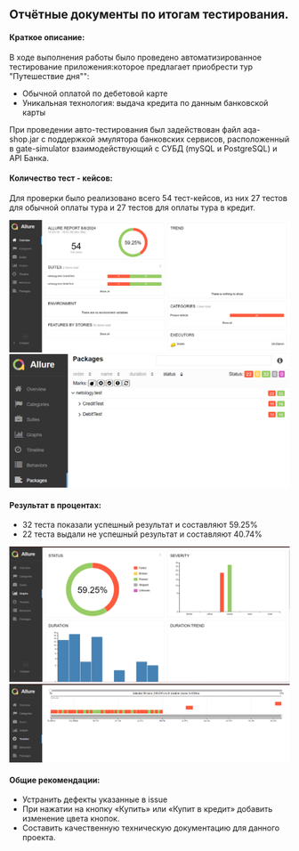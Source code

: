 
## Отчётные документы по итогам тестирования.

#### Краткое описание:


В ходе выполнения работы было проведено автоматизированное тестирование приложения:которое предлагает приобрести тур "Путешествие дня"":

- Обычной оплатой по дебетовой карте
- Уникальная технология: выдача кредита по данным банковской карты

При проведении авто-тестирования был задействован файл aqa-shop.jar с поддержкой эмулятора банковских сервисов,
расположенный в gate-simulator взаимодействующий с СУБД (mySQL и PostgreSQL) и API Банка.

#### Количество тест - кейсов:

Для проверки было реализовано всего 54 тест-кейсов, из них 27 тестов для обычной оплаты тура и 27 тестов для оплаты тура в кредит.

![img_1.png](..%2Fpic%2Fimg_1.png)
![img_2.png](..%2Fpic%2Fimg_2.png)


#### Результат в процентах:

- 32 теста показали успешный результат и составляют 59.25%
- 22 теста выдали не успешный результат и составляют 40.74%

![img.png](..%2Fpic%2Fimg.png)
![img_3.png](..%2Fpic%2Fimg_3.png)


#### Общие рекомендации:

- Устранить дефекты указанные в issue
- При нажатии на кнопку «Купить» или «Купит в кредит» добавить изменение цвета кнопок.
- Составить качественную техническую документацию для данного проекта.
